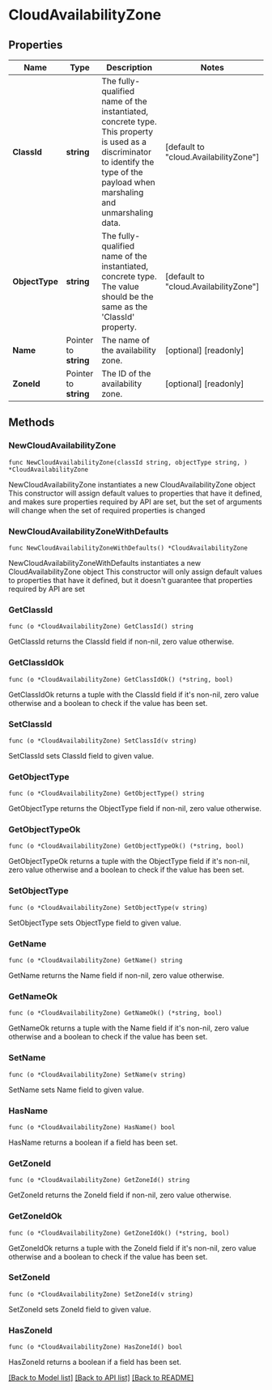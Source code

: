 # CloudAvailabilityZone

## Properties

Name | Type | Description | Notes
------------ | ------------- | ------------- | -------------
**ClassId** | **string** | The fully-qualified name of the instantiated, concrete type. This property is used as a discriminator to identify the type of the payload when marshaling and unmarshaling data. | [default to "cloud.AvailabilityZone"]
**ObjectType** | **string** | The fully-qualified name of the instantiated, concrete type. The value should be the same as the &#39;ClassId&#39; property. | [default to "cloud.AvailabilityZone"]
**Name** | Pointer to **string** | The name of the availability zone. | [optional] [readonly] 
**ZoneId** | Pointer to **string** | The ID of the availability zone. | [optional] [readonly] 

## Methods

### NewCloudAvailabilityZone

`func NewCloudAvailabilityZone(classId string, objectType string, ) *CloudAvailabilityZone`

NewCloudAvailabilityZone instantiates a new CloudAvailabilityZone object
This constructor will assign default values to properties that have it defined,
and makes sure properties required by API are set, but the set of arguments
will change when the set of required properties is changed

### NewCloudAvailabilityZoneWithDefaults

`func NewCloudAvailabilityZoneWithDefaults() *CloudAvailabilityZone`

NewCloudAvailabilityZoneWithDefaults instantiates a new CloudAvailabilityZone object
This constructor will only assign default values to properties that have it defined,
but it doesn't guarantee that properties required by API are set

### GetClassId

`func (o *CloudAvailabilityZone) GetClassId() string`

GetClassId returns the ClassId field if non-nil, zero value otherwise.

### GetClassIdOk

`func (o *CloudAvailabilityZone) GetClassIdOk() (*string, bool)`

GetClassIdOk returns a tuple with the ClassId field if it's non-nil, zero value otherwise
and a boolean to check if the value has been set.

### SetClassId

`func (o *CloudAvailabilityZone) SetClassId(v string)`

SetClassId sets ClassId field to given value.


### GetObjectType

`func (o *CloudAvailabilityZone) GetObjectType() string`

GetObjectType returns the ObjectType field if non-nil, zero value otherwise.

### GetObjectTypeOk

`func (o *CloudAvailabilityZone) GetObjectTypeOk() (*string, bool)`

GetObjectTypeOk returns a tuple with the ObjectType field if it's non-nil, zero value otherwise
and a boolean to check if the value has been set.

### SetObjectType

`func (o *CloudAvailabilityZone) SetObjectType(v string)`

SetObjectType sets ObjectType field to given value.


### GetName

`func (o *CloudAvailabilityZone) GetName() string`

GetName returns the Name field if non-nil, zero value otherwise.

### GetNameOk

`func (o *CloudAvailabilityZone) GetNameOk() (*string, bool)`

GetNameOk returns a tuple with the Name field if it's non-nil, zero value otherwise
and a boolean to check if the value has been set.

### SetName

`func (o *CloudAvailabilityZone) SetName(v string)`

SetName sets Name field to given value.

### HasName

`func (o *CloudAvailabilityZone) HasName() bool`

HasName returns a boolean if a field has been set.

### GetZoneId

`func (o *CloudAvailabilityZone) GetZoneId() string`

GetZoneId returns the ZoneId field if non-nil, zero value otherwise.

### GetZoneIdOk

`func (o *CloudAvailabilityZone) GetZoneIdOk() (*string, bool)`

GetZoneIdOk returns a tuple with the ZoneId field if it's non-nil, zero value otherwise
and a boolean to check if the value has been set.

### SetZoneId

`func (o *CloudAvailabilityZone) SetZoneId(v string)`

SetZoneId sets ZoneId field to given value.

### HasZoneId

`func (o *CloudAvailabilityZone) HasZoneId() bool`

HasZoneId returns a boolean if a field has been set.


[[Back to Model list]](../README.md#documentation-for-models) [[Back to API list]](../README.md#documentation-for-api-endpoints) [[Back to README]](../README.md)


